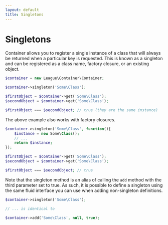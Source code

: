```yaml
---
layout: default
title: Singletons
---
```


# Singletons

Container allows you to register a single instance of a class that will always be returned when a particular key is requested. This is known as a singleton and can be registered as a class name, factory closure, or an existing object.

~~~ php
$container = new League\Container\Container;

$container->singleton('Some\Class');

$firstObject = $container->get('Some\Class');
$secondObject = $container->get('Some\Class');

$firstObject === $secondObject; // true (they are the same instance)
~~~

The above example also works with factory closures.

~~~ php
$container->singleton('Some\Class', function(){
	$instance = new Some\Class();
	// ...
	return $instance;
});

$firstObject = $container->get('Some\Class');
$secondObject = $container->get('Some\Class');

$firstObject === $secondObject; // true
~~~

Note that the singleton method is an alias of calling the `add` method with the third parameter set to true. As such, it is possible to define a singleton using the same fluid interface you can use when adding non-singleton definitions.

~~~ php
$container->singleton('Some\Class');

// ... is identical to

$container->add('Some\Class', null, true);
~~~